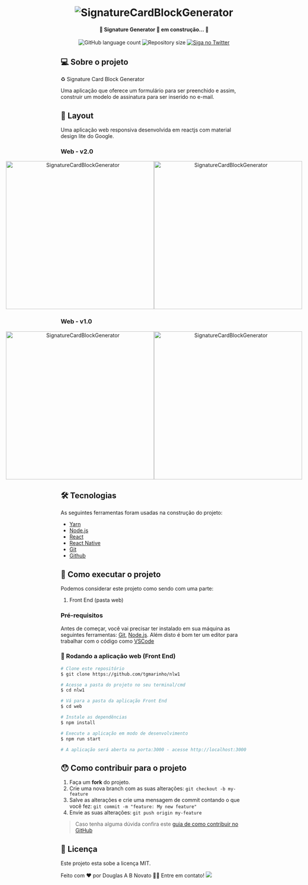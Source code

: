 <h1 align="center">
    <img alt="SignatureCardBlockGenerator" title="#SignatureCardBlockGenerator" src="./assets/tela-2.jpg" />
</h1>

<h4 align="center"> 
	🚧 Signature Generator 🚀 em construção... 🚧
</h4> 

<p align="center">
  <img alt="GitHub language count" src="https://img.shields.io/github/languages/count/tgmarinho/nlw1?color=%2304D361">
  <img alt="Repository size" src="https://img.shields.io/github/repo-size/tgmarinho/nlw1">
  <a href="https://www.twitter.com/douglasabnovato/">
    <img alt="Siga no Twitter" src="https://img.shields.io/twitter/url?url=https%3A%2F%2Fgithub.com%douglasabnovato%2Fnlw1">
  </a>  
</p>

## 💻 Sobre o projeto

♻️ Signature Card Block Generator 

Uma aplicação que oferece um formulário para ser preenchido e assim, construir um modelo de assinatura para ser inserido no e-mail. 
 
## 🎨 Layout

Uma aplicação web responsiva desenvolvida em reactjs com material design lite do Google. 

### Web - v2.0

<p align="center" style="display: flex; align-items: flex-start; justify-content: center;">
  <img alt="SignatureCardBlockGenerator" title="#SignatureCardBlockGenerator" src="./assets/tela-2.jpg" width="400px">
  <img alt="SignatureCardBlockGenerator" title="#SignatureCardBlockGenerator" src="./assets/tela-1.jpg" width="400px">
</p>

### Web - v1.0

<p align="center" style="display: flex; align-items: flex-start; justify-content: center;">
  <img alt="SignatureCardBlockGenerator" title="#SignatureCardBlockGenerator" src="./assets/tela-3.jpg" width="400px">
  <img alt="SignatureCardBlockGenerator" title="#SignatureCardBlockGenerator" src="./assets/tela-4.jpg" width="400px">
</p>

## 🛠 Tecnologias

As seguintes ferramentas foram usadas na construção do projeto:

- [Yarn][yarn]
- [Node.js][nodejs]
- [React][reactjs]
- [React Native][rn]
- [Git][git]
- [Github][github] 

## 🚀 Como executar o projeto

Podemos considerar este projeto como sendo com uma parte:
1. Front End (pasta web)  

### Pré-requisitos

Antes de começar, você vai precisar ter instalado em sua máquina as seguintes ferramentas:
[Git](https://git-scm.com), [Node.js][nodejs]. 
Além disto é bom ter um editor para trabalhar com o código como [VSCode][vscode]

### 🧭 Rodando a aplicação web (Front End)

```bash
# Clone este repositório
$ git clone https://github.com/tgmarinho/nlw1

# Acesse a pasta do projeto no seu terminal/cmd
$ cd nlw1

# Vá para a pasta da aplicação Front End
$ cd web

# Instale as dependências
$ npm install

# Execute a aplicação em modo de desenvolvimento
$ npm run start

# A aplicação será aberta na porta:3000 - acesse http://localhost:3000
```

## 😯 Como contribuir para o projeto

1. Faça um **fork** do projeto.
2. Crie uma nova branch com as suas alterações: `git checkout -b my-feature`
3. Salve as alterações e crie uma mensagem de commit contando o que você fez: `git commit -m "feature: My new feature"`
4. Envie as suas alterações: `git push origin my-feature`
> Caso tenha alguma dúvida confira este [guia de como contribuir no GitHub](https://github.com/firstcontributions/first-contributions)


## 📝 Licença

Este projeto esta sobe a licença MIT.

Feito com ❤️ por Douglas A B Novato 👋🏽 Entre em contato! 
<a href="https://www.linkedin.com/in/douglasabnovato/">
   <img src="https://img.shields.io/static/v1?label=Dev&message=douglasabnovato&color=7159c1&style=for-the-badge&logo=ghost"/>
</a>

[git]: https://git-scm.com/doc
[github]: https://docs.github.com/en
[nodejs]: https://nodejs.org/
[typescript]: https://www.typescriptlang.org/
[expo]: https://expo.io/
[reactjs]: https://reactjs.org
[rn]: https://facebook.github.io/react-native/
[yarn]: https://yarnpkg.com/
[vscode]: https://code.visualstudio.com/
[vceditconfig]: https://marketplace.visualstudio.com/items?itemName=EditorConfig.EditorConfig
[license]: https://opensource.org/licenses/MIT
[vceslint]: https://marketplace.visualstudio.com/items?itemName=dbaeumer.vscode-eslint
[prettier]: https://marketplace.visualstudio.com/items?itemName=esbenp.prettier-vscode
[rs]: https://rocketseat.com.br 
